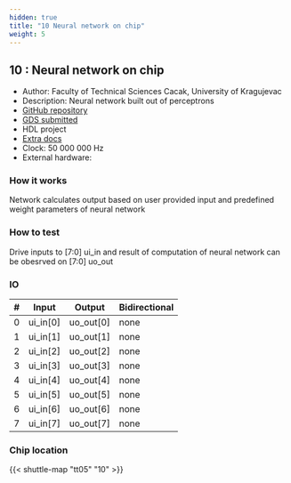 ```yaml
---
hidden: true
title: "10 Neural network on chip"
weight: 5
---
```


## 10 : Neural network on chip

* Author: Faculty of Technical Sciences Cacak, University of Kragujevac
* Description: Neural network built out of perceptrons
* [GitHub repository](https://github.com/vladamladenovic/neural_network_FTS_Cacak_Serbia)
* [GDS submitted](https://github.com/vladamladenovic/neural_network_FTS_Cacak_Serbia/actions/runs/6735242886)
* HDL project
* [Extra docs](https://github.com/vladamladenovic/neural_network_FTS_Cacak_Serbia)
* Clock: 50 000 000 Hz
* External hardware: 



### How it works

Network calculates output based on user provided input and predefined weight parameters of neural network


### How to test

Drive inputs to [7:0] ui_in and result of computation of neural network can be obesrved on [7:0] uo_out


### IO

| # | Input        | Output       | Bidirectional      |
|---|--------------|--------------| -------------------|
| 0 | ui_in[0]  | uo_out[0] | none |
| 1 | ui_in[1]  | uo_out[1] | none |
| 2 | ui_in[2]  | uo_out[2] | none |
| 3 | ui_in[3]  | uo_out[3] | none |
| 4 | ui_in[4]  | uo_out[4] | none |
| 5 | ui_in[5]  | uo_out[5] | none |
| 6 | ui_in[6]  | uo_out[6] | none |
| 7 | ui_in[7]  | uo_out[7] | none |

### Chip location

{{< shuttle-map "tt05" "10" >}}
